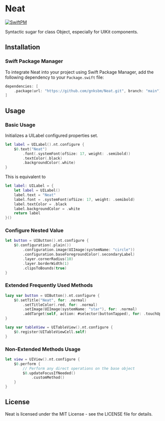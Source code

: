 # Neat
[![SwiftPM](https://img.shields.io/badge/SPM-supported-DE5C43.svg?style=flat)](https://swift.org/package-manager/)

Syntactic sugar for class Object, especially for UIKit components.

## Installation

### Swift Package Manager

To integrate Neat into your project using Swift Package Manager, add the following dependency to your `Package.swift` file:

```swift
dependencies: [
    .package(url: "https://github.com/gnksbm/Neat.git", branch: "main")
]
```
## Usage

### Basic Usage

Initializes a UILabel configured properties set.

```swift
let label = UILabel().nt.configure {
    $0.text("Neat")
        .font(.systemFont(ofSize: 17, weight: .semibold))
        .textColor(.black)
        .backgroundColor(.white)
}
```

This is equivalent to

```swift
let label: UILabel = {
    let label = UILabel()
    label.text = "Neat"
    label.font = .systemFont(ofSize: 17, weight: .semibold)
    label.textColor = .black
    label.backgroundColor = .white
    return label
}()
```

### Configure Nested Value

```swift
let button = UIButton().nt.configure {
    $0.configuration(.plain())
        .configuration.image(UIImage(systemName: "circle"))
        .configuration.baseForegroundColor(.secondaryLabel)
        .layer.cornerRadius(10)
        .layer.borderWidth(1)
        .clipsToBounds(true)
}
```

### Extended Frequently Used Methods

```swift
lazy var button = UIButton().nt.configure {
    $0.setTitle("Neat", for: .normal)
        .setTitleColor(.red, for: .normal)
        .setImage(UIImage(systemName: "star"), for: .normal)
        .addTarget(self, action: #selector(buttonTapped), for: .touchUpInside)
}

lazy var tableView = UITableView().nt.configure {
    $0.register(UITableViewCell.self)
}
```

### Non-Extended Methods Usage

```swift
let view = UIView().nt.configure {
    $0.perform {
        // Perform any direct operations on the base object 
        $0.updateFocusIfNeeded()
            .customMethod()
    }
}
```

## License

Neat is licensed under the MIT License - see the LICENSE file for details.

